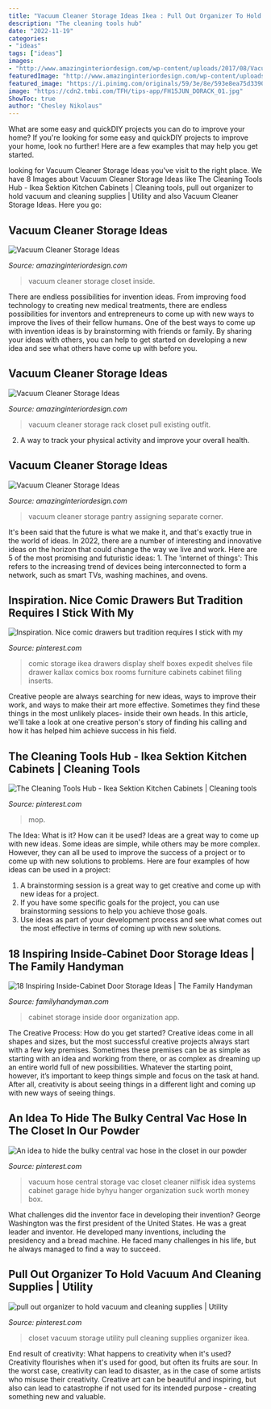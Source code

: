 ```yaml
---
title: "Vacuum Cleaner Storage Ideas Ikea : Pull Out Organizer To Hold Vacuum And Cleaning Supplies"
description: "The cleaning tools hub"
date: "2022-11-19"
categories:
- "ideas"
tags: ["ideas"]
images:
- "http://www.amazinginteriordesign.com/wp-content/uploads/2017/08/Vacuum-Cleaner-Storage-Ideas-5.jpg"
featuredImage: "http://www.amazinginteriordesign.com/wp-content/uploads/2017/08/Vacuum-Cleaner-Storage-Ideas-5.jpg"
featured_image: "https://i.pinimg.com/originals/59/3e/8e/593e8ea75d3390a40701ef891a42df18.jpg"
image: "https://cdn2.tmbi.com/TFH/tips-app/FH15JUN_DORACK_01.jpg"
ShowToc: true
author: "Chesley Nikolaus"
---
```



What are some easy and quickDIY projects you can do to improve your home?
If you're looking for some easy and quickDIY projects to improve your home, look no further! Here are a few examples that may help you get started.

	

		
looking for Vacuum Cleaner Storage Ideas you've visit to the right place. We have 8 Images about Vacuum Cleaner Storage Ideas like The Cleaning Tools Hub - Ikea Sektion Kitchen Cabinets | Cleaning tools, pull out organizer to hold vacuum and cleaning supplies | Utility and also Vacuum Cleaner Storage Ideas. Here you go:
		
    
## Vacuum Cleaner Storage Ideas

<img loading=lazy src="http://www.amazinginteriordesign.com/wp-content/uploads/2017/08/Vacuum-Cleaner-Storage-Ideas-10.jpg" onerror="this.onerror=null;this.src='https://tse2.mm.bing.net/th?id=OIP.VwZOSB7WbEcSL9Xv4AYBJwHaFg&amp;pid=15.1';" alt="Vacuum Cleaner Storage Ideas">

_Source: amazinginteriordesign.com_

>vacuum cleaner storage closet inside. 

	

There are endless possibilities for invention ideas. From improving food technology to creating new medical treatments, there are endless possibilities for inventors and entrepreneurs to come up with new ways to improve the lives of their fellow humans. One of the best ways to come up with invention ideas is by brainstorming with friends or family. By sharing your ideas with others, you can help to get started on developing a new idea and see what others have come up with before you.

    
## Vacuum Cleaner Storage Ideas

<img loading=lazy src="http://www.amazinginteriordesign.com/wp-content/uploads/2017/08/Vacuum-Cleaner-Storage-Ideas-3.jpg" onerror="this.onerror=null;this.src='https://tse2.mm.bing.net/th?id=OIP.jceq7EELTtmYu_qA-W9pFgHaEI&amp;pid=15.1';" alt="Vacuum Cleaner Storage Ideas">

_Source: amazinginteriordesign.com_

>vacuum cleaner storage rack closet pull existing outfit. 

	

2. A way to track your physical activity and improve your overall health.

    
## Vacuum Cleaner Storage Ideas

<img loading=lazy src="http://www.amazinginteriordesign.com/wp-content/uploads/2017/08/Vacuum-Cleaner-Storage-Ideas-5.jpg" onerror="this.onerror=null;this.src='https://tse1.mm.bing.net/th?id=OIP.f4wW9c2I3UQ8u9XaT3xOjgHaLE&amp;pid=15.1';" alt="Vacuum Cleaner Storage Ideas">

_Source: amazinginteriordesign.com_

>vacuum cleaner storage pantry assigning separate corner. 

	

It's been said that the future is what we make it, and that's exactly true in the world of ideas. In 2022, there are a number of interesting and innovative ideas on the horizon that could change the way we live and work. Here are 5 of the most promising and futuristic ideas: 1. The 'internet of things': This refers to the increasing trend of devices being interconnected to form a network, such as smart TVs, washing machines, and ovens.

    
## Inspiration. Nice Comic Drawers But Tradition Requires I Stick With My

<img loading=lazy src="https://i.pinimg.com/originals/45/9d/e9/459de93619d760fa06d6d4b2b851e4b2.jpg" onerror="this.onerror=null;this.src='https://tse4.mm.bing.net/th?id=OIP.tLvNYTxi_LRfUm5ETpG62gHaJ4&amp;pid=15.1';" alt="Inspiration. Nice comic drawers but tradition requires I stick with my">

_Source: pinterest.com_

>comic storage ikea drawers display shelf boxes expedit shelves file drawer kallax comics box rooms furniture cabinets cabinet filing inserts. 

	

Creative people are always searching for new ideas, ways to improve their work, and ways to make their art more effective. Sometimes they find these things in the most unlikely places- inside their own heads. In this article, we'll take a look at one creative person's story of finding his calling and how it has helped him achieve success in his field.

    
## The Cleaning Tools Hub - Ikea Sektion Kitchen Cabinets | Cleaning Tools

<img loading=lazy src="https://i.pinimg.com/originals/59/3e/8e/593e8ea75d3390a40701ef891a42df18.jpg" onerror="this.onerror=null;this.src='https://tse2.mm.bing.net/th?id=OIP.vmKAz2V3Z2hIJwVn8dvQ0AHaLG&amp;pid=15.1';" alt="The Cleaning Tools Hub - Ikea Sektion Kitchen Cabinets | Cleaning tools">

_Source: pinterest.com_

>mop. 

	

The Idea: What is it? How can it be used?
Ideas are a great way to come up with new ideas. Some ideas are simple, while others may be more complex. However, they can all be used to improve the success of a project or to come up with new solutions to problems. Here are four examples of how ideas can be used in a project: 
1. A brainstorming session is a great way to get creative and come up with new ideas for a project.
2. If you have some specific goals for the project, you can use brainstorming sessions to help you achieve those goals.
3. Use ideas as part of your development process and see what comes out the most effective in terms of coming up with new solutions.

    
## 18 Inspiring Inside-Cabinet Door Storage Ideas | The Family Handyman

<img loading=lazy src="https://cdn2.tmbi.com/TFH/tips-app/FH15JUN_DORACK_01.jpg" onerror="this.onerror=null;this.src='https://tse1.mm.bing.net/th?id=OIP.6MZEIi2EVohQgwe6dKzXrAHaHa&amp;pid=15.1';" alt="18 Inspiring Inside-Cabinet Door Storage Ideas | The Family Handyman">

_Source: familyhandyman.com_

>cabinet storage inside door organization app. 

	

The Creative Process: How do you get started?
Creative ideas come in all shapes and sizes, but the most successful creative projects always start with a few key premises. Sometimes these premises can be as simple as starting with an idea and working from there, or as complex as dreaming up an entire world full of new possibilities. Whatever the starting point, however, it’s important to keep things simple and focus on the task at hand. After all, creativity is about seeing things in a different light and coming up with new ways of seeing things.

    
## An Idea To Hide The Bulky Central Vac Hose In The Closet In Our Powder

<img loading=lazy src="https://i.pinimg.com/originals/c3/d3/61/c3d361b734cbbe4d9babf7b3cc80381a.jpg" onerror="this.onerror=null;this.src='https://tse2.mm.bing.net/th?id=OIP.Rt-x98e5u0v3Xwu2B6gVrwAAAA&amp;pid=15.1';" alt="An idea to hide the bulky central vac hose in the closet in our powder">

_Source: pinterest.com_

>vacuum hose central storage vac closet cleaner nilfisk idea systems cabinet garage hide byhyu hanger organization suck worth money box. 

	

What challenges did the inventor face in developing their invention?
George Washington was the first president of the United States. He was a great leader and inventor. He developed many inventions, including the presidency and a bread machine. He faced many challenges in his life, but he always managed to find a way to succeed.

    
## Pull Out Organizer To Hold Vacuum And Cleaning Supplies | Utility

<img loading=lazy src="https://i.pinimg.com/originals/a2/91/23/a29123431b2df4427950ab281d5da699.jpg" onerror="this.onerror=null;this.src='https://tse2.mm.bing.net/th?id=OIP.w4ZanfdACSOV8t6PWT8UbQHaOs&amp;pid=15.1';" alt="pull out organizer to hold vacuum and cleaning supplies | Utility">

_Source: pinterest.com_

>closet vacuum storage utility pull cleaning supplies organizer ikea. 

	

End result of creativity: What happens to creativity when it's used?
Creativity flourishes when it's used for good, but often its fruits are sour. In the worst case, creativity can lead to disaster, as in the case of some artists who misuse their creativity. Creative art can be beautiful and inspiring, but also can lead to catastrophe if not used for its intended purpose - creating something new and valuable.


